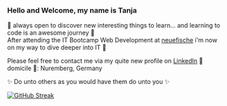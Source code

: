 ### Hello and Welcome, my name is Tanja

📌 always open to discover new interesting things to learn... and learning to code is an awesome journey :rocket:  
After attending the IT Bootcamp Web Development at [neuefische](https://www.neuefische.de) i'm now on my way to dive deeper into IT :space_invader:  

Please feel free to contact me via my quite new profile on [LinkedIn](https://www.linkedin.com/in/tanja-suess/) :satellite:  
domicile 🏡: Nuremberg, Germany  

:sparkles: Do unto others as you would have them do unto you :sparkles:

[![GitHub Streak](https://github-readme-streak-stats.herokuapp.com/?user=ttaannjjaa)](https://git.io/streak-stats)
